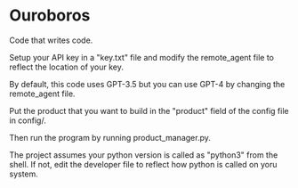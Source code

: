 # Ouroboros
Code that writes code.

Setup your API key in a "key.txt" file and modify the remote_agent file to reflect the location of your key.

By default, this code uses GPT-3.5 but you can use GPT-4 by changing the remote_agent file.

Put the product that you want to build in the "product" field of the config file in config/.

Then run the program by running product_manager.py.

The project assumes your python version is called as "python3" from the shell. If not, edit the developer file to reflect how python is called on yoru system.
